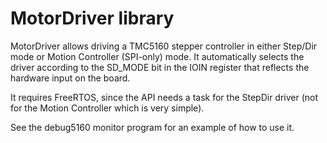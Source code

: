 # MotorDriver library



MotorDriver allows driving a TMC5160 stepper controller in either Step/Dir mode or Motion Controller (SPI-only) mode. It automatically selects the driver according to the SD_MODE bit in the IOIN register that reflects the hardware input on the board.

It requires FreeRTOS, since the API needs a task for the StepDir driver (not for the Motion Controller which is very simple).

See the debug5160 monitor program for an example of how to use it.







